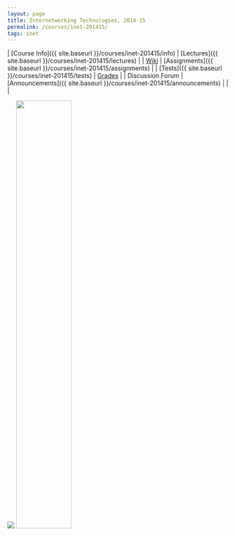 ```yaml
---
layout: page
title: Internetworking Technologies, 2014-15
permalink: /courses/inet-201415/
tags: inet
---
```

| [Course Info]({{ site.baseurl }}/courses/inet-201415/info) | [Lectures]({{ site.baseurl }}/courses/inet-201415/lectures) |
| [Wiki](http://10.1.1.242/moodle/mod/wiki/view.php?pageid=84&group=0) | [Assignments]({{ site.baseurl }}/courses/inet-201415/assignments) |
| [Tests]({{ site.baseurl }}/courses/inet-201415/tests) | [Grades](http://10.1.1.242/moodle/grade/report/index.php?id=4510) |
| Discussion Forum | [Announcements]({{ site.baseurl }}/courses/inet-201415/announcements) |
| |

<img src="{{ site.baseurl }}/assets/bits-bar.png">
<img width="50%" src="{{ site.baseurl }}/assets/inet-logo.png">
